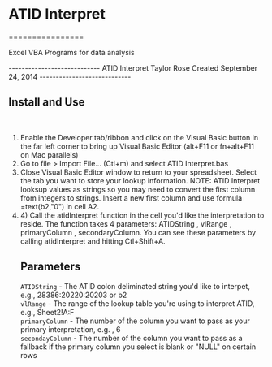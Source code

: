 <h1>ATID Interpret</h1>
================

Excel VBA Programs for data analysis

<p>
----------------------------
ATID Interpret
Taylor Rose
Created September 24, 2014
----------------------------
<h2>Install and Use</h2>
</p><br>

<ol>
<li>Enable the Developer tab/ribbon and click on the Visual Basic button in the far left corner to bring up Visual Basic Editor (alt+F11 or fn+alt+F11 on Mac parallels)</li>
<li> Go to file > Import File... (Ctl+m) and select ATID Interpret.bas</li>
<li>Close Visual Basic Editor window to return to your spreadsheet. Select the tab you want to store your lookup information. NOTE: ATID Interpret looksup values as strings so you may need to convert the first column from integers to strings. Insert a new first column and use formula =text(b2,"0") in cell A2.</li>
<li>4) Call the atidInterpret function in the cell you'd like the interpretation to reside. The function takes 4 parameters: ATIDString , vlRange , primaryColumn , secondaryColumn. You can see these parameters by calling atidInterpret and hitting Ctl+Shift+A.</li>

<h2>Parameters</h2>


`ATIDString` - The ATID colon deliminated string you'd like to interpet, e.g., 28386:20220:20203 or b2
<br>
`vlRange` - The range of the lookup table you're using to interpret ATID, e.g., Sheet2!A:F
<br>
`primaryColumn` - The number of the column you want to pass as your primary interpretation, e.g. , 6
<br>
`secondayColumn` - The number of the column you want to pass as a fallback if the primary column you select is blank or "NULL" on certain rows



